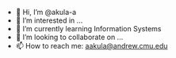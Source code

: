 - 👋 Hi, I’m @akula-a
- 👀 I’m interested in ...
- 🌱 I’m currently learning Information Systems
- 💞️ I’m looking to collaborate on ...
- 📫 How to reach me: aakula@andrew.cmu.edu

<!---
akula-a/akula-a is a ✨ special ✨ repository because its `README.md` (this file) appears on your GitHub profile.
You can click the Preview link to take a look at your changes.
--->
